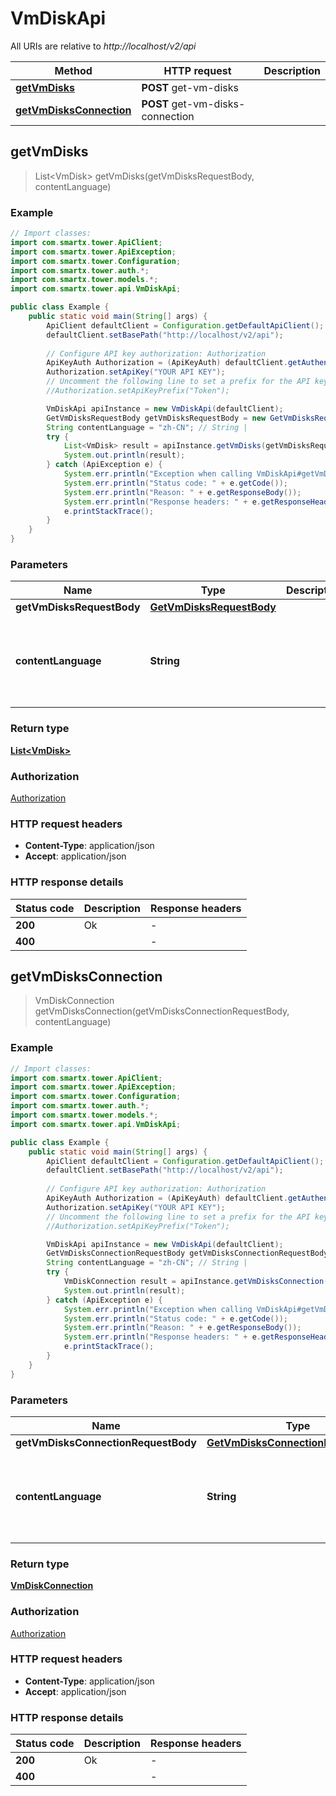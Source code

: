 # VmDiskApi

All URIs are relative to *http://localhost/v2/api*

Method | HTTP request | Description
------------- | ------------- | -------------
[**getVmDisks**](VmDiskApi.md#getVmDisks) | **POST** get-vm-disks | 
[**getVmDisksConnection**](VmDiskApi.md#getVmDisksConnection) | **POST** get-vm-disks-connection | 



## getVmDisks

> List&lt;VmDisk&gt; getVmDisks(getVmDisksRequestBody, contentLanguage)



### Example

```java
// Import classes:
import com.smartx.tower.ApiClient;
import com.smartx.tower.ApiException;
import com.smartx.tower.Configuration;
import com.smartx.tower.auth.*;
import com.smartx.tower.models.*;
import com.smartx.tower.api.VmDiskApi;

public class Example {
    public static void main(String[] args) {
        ApiClient defaultClient = Configuration.getDefaultApiClient();
        defaultClient.setBasePath("http://localhost/v2/api");
        
        // Configure API key authorization: Authorization
        ApiKeyAuth Authorization = (ApiKeyAuth) defaultClient.getAuthentication("Authorization");
        Authorization.setApiKey("YOUR API KEY");
        // Uncomment the following line to set a prefix for the API key, e.g. "Token" (defaults to null)
        //Authorization.setApiKeyPrefix("Token");

        VmDiskApi apiInstance = new VmDiskApi(defaultClient);
        GetVmDisksRequestBody getVmDisksRequestBody = new GetVmDisksRequestBody(); // GetVmDisksRequestBody | 
        String contentLanguage = "zh-CN"; // String | 
        try {
            List<VmDisk> result = apiInstance.getVmDisks(getVmDisksRequestBody, contentLanguage);
            System.out.println(result);
        } catch (ApiException e) {
            System.err.println("Exception when calling VmDiskApi#getVmDisks");
            System.err.println("Status code: " + e.getCode());
            System.err.println("Reason: " + e.getResponseBody());
            System.err.println("Response headers: " + e.getResponseHeaders());
            e.printStackTrace();
        }
    }
}
```

### Parameters


Name | Type | Description  | Notes
------------- | ------------- | ------------- | -------------
 **getVmDisksRequestBody** | [**GetVmDisksRequestBody**](GetVmDisksRequestBody.md)|  |
 **contentLanguage** | **String**|  | [optional] [default to en-US] [enum: zh-CN, en-US]

### Return type

[**List&lt;VmDisk&gt;**](VmDisk.md)

### Authorization

[Authorization](../README.md#Authorization)

### HTTP request headers

- **Content-Type**: application/json
- **Accept**: application/json


### HTTP response details
| Status code | Description | Response headers |
|-------------|-------------|------------------|
| **200** | Ok |  -  |
| **400** |  |  -  |


## getVmDisksConnection

> VmDiskConnection getVmDisksConnection(getVmDisksConnectionRequestBody, contentLanguage)



### Example

```java
// Import classes:
import com.smartx.tower.ApiClient;
import com.smartx.tower.ApiException;
import com.smartx.tower.Configuration;
import com.smartx.tower.auth.*;
import com.smartx.tower.models.*;
import com.smartx.tower.api.VmDiskApi;

public class Example {
    public static void main(String[] args) {
        ApiClient defaultClient = Configuration.getDefaultApiClient();
        defaultClient.setBasePath("http://localhost/v2/api");
        
        // Configure API key authorization: Authorization
        ApiKeyAuth Authorization = (ApiKeyAuth) defaultClient.getAuthentication("Authorization");
        Authorization.setApiKey("YOUR API KEY");
        // Uncomment the following line to set a prefix for the API key, e.g. "Token" (defaults to null)
        //Authorization.setApiKeyPrefix("Token");

        VmDiskApi apiInstance = new VmDiskApi(defaultClient);
        GetVmDisksConnectionRequestBody getVmDisksConnectionRequestBody = new GetVmDisksConnectionRequestBody(); // GetVmDisksConnectionRequestBody | 
        String contentLanguage = "zh-CN"; // String | 
        try {
            VmDiskConnection result = apiInstance.getVmDisksConnection(getVmDisksConnectionRequestBody, contentLanguage);
            System.out.println(result);
        } catch (ApiException e) {
            System.err.println("Exception when calling VmDiskApi#getVmDisksConnection");
            System.err.println("Status code: " + e.getCode());
            System.err.println("Reason: " + e.getResponseBody());
            System.err.println("Response headers: " + e.getResponseHeaders());
            e.printStackTrace();
        }
    }
}
```

### Parameters


Name | Type | Description  | Notes
------------- | ------------- | ------------- | -------------
 **getVmDisksConnectionRequestBody** | [**GetVmDisksConnectionRequestBody**](GetVmDisksConnectionRequestBody.md)|  |
 **contentLanguage** | **String**|  | [optional] [default to en-US] [enum: zh-CN, en-US]

### Return type

[**VmDiskConnection**](VmDiskConnection.md)

### Authorization

[Authorization](../README.md#Authorization)

### HTTP request headers

- **Content-Type**: application/json
- **Accept**: application/json


### HTTP response details
| Status code | Description | Response headers |
|-------------|-------------|------------------|
| **200** | Ok |  -  |
| **400** |  |  -  |

